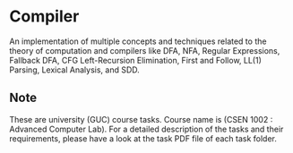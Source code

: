 # Compiler
An implementation of multiple concepts and techniques related to the theory of computation and compilers like DFA, NFA, Regular Expressions, Fallback DFA, CFG Left-Recursion Elimination, First and Follow, LL(1) Parsing, Lexical Analysis, and SDD.

## Note
These are university (GUC) course tasks. Course name is (CSEN 1002 : Advanced Computer Lab). For a detailed description of the tasks and their requirements, please have a look at the task PDF file of each task folder.
